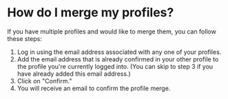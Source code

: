 # How do I merge my profiles?

If you have multiple profiles and would like to merge them, you can follow these steps:

1. Log in using the email address associated with any one of your profiles.
2. Add the email address that is already confirmed in your other profile to the profile you're currently logged into. (You can skip to step 3 if you have already added this email address.)
3. Click on "Confirm."
4. You will receive an email to confirm the profile merge.
